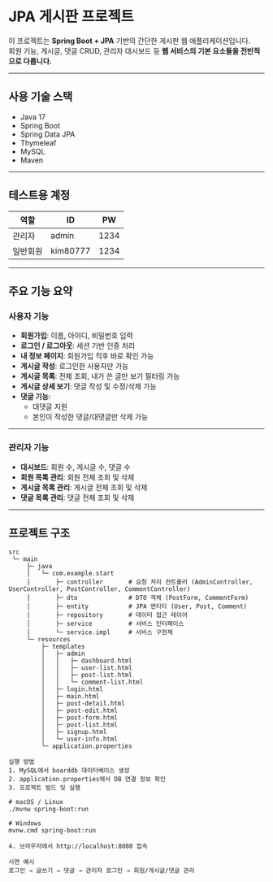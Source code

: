 #  JPA 게시판 프로젝트

이 프로젝트는 **Spring Boot + JPA** 기반의 간단한 게시판 웹 애플리케이션입니다.  
회원 기능, 게시글, 댓글 CRUD, 관리자 대시보드 등 **웹 서비스의 기본 요소들을 전반적으로 다룹니다.**

---

##  사용 기술 스택

- Java 17
- Spring Boot
- Spring Data JPA
- Thymeleaf
- MySQL
- Maven

---

##  테스트용 계정

| 역할     | ID         | PW     |
|----------|------------|--------|
| 관리자   | admin      | 1234   |
| 일반회원 | kim80777   | 1234   |

---

##  주요 기능 요약

###  사용자 기능

- **회원가입**: 이름, 아이디, 비밀번호 입력
- **로그인 / 로그아웃**: 세션 기반 인증 처리
- **내 정보 페이지**: 회원가입 직후 바로 확인 가능
- **게시글 작성**: 로그인한 사용자만 가능
- **게시글 목록**: 전체 조회, 내가 쓴 글만 보기 필터링 가능
- **게시글 상세 보기**: 댓글 작성 및 수정/삭제 가능
- **댓글 기능**: 
  - 대댓글 지원
  - 본인이 작성한 댓글/대댓글만 삭제 가능

---

###  관리자 기능

- **대시보드**: 회원 수, 게시글 수, 댓글 수
- **회원 목록 관리**: 회원 전체 조회 및 삭제
- **게시글 목록 관리**: 게시글 전체 조회 및 삭제
- **댓글 목록 관리**: 댓글 전체 조회 및 삭제

---

##  프로젝트 구조

```plaintext
src
 └─ main
     ├─ java
     │   └─ com.example.start
     │       ├─ controller       # 요청 처리 컨트롤러 (AdminController, UserController, PostController, CommentController)
     │       ├─ dto              # DTO 객체 (PostForm, CommentForm)
     │       ├─ entity           # JPA 엔티티 (User, Post, Comment)
     │       ├─ repository       # 데이터 접근 레이어
     │       ├─ service          # 서비스 인터페이스
     │       └─ service.impl     # 서비스 구현체
     └─ resources
         ├─ templates
         │   ├─ admin
         │   │   ├─ dashboard.html
         │   │   ├─ user-list.html
         │   │   ├─ post-list.html
         │   │   └─ comment-list.html
         │   ├─ login.html
         │   ├─ main.html
         │   ├─ post-detail.html
         │   ├─ post-edit.html
         │   ├─ post-form.html
         │   ├─ post-list.html
         │   ├─ signup.html
         │   └─ user-info.html
         └─ application.properties

실행 방법
1. MySQL에서 boarddb 데이터베이스 생성
2. application.properties에서 DB 연결 정보 확인
3. 프로젝트 빌드 및 실행

# macOS / Linux
./mvnw spring-boot:run

# Windows
mvnw.cmd spring-boot:run

4. 브라우저에서 http://localhost:8080 접속

시연 예시
로그인 → 글쓰기 → 댓글 → 관리자 로그인 → 회원/게시글/댓글 관리

